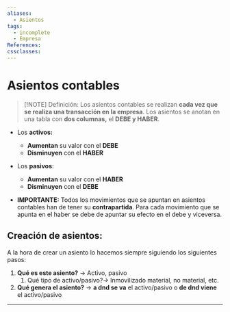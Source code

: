 ```yaml
---
aliases:
  - Asientos
tags:
  - incomplete
  - Empresa
References: 
cssclasses:
---
```

# Asientos contables

> [!NOTE] Definición: 
> Los asientos contables se realizan **cada vez que se realiza una transacción en la empresa**. 
> Los asientos se anotan en una tabla con **dos columnas,** el **DEBE y HABER**.
> 
+ Los **activos:**
	+ **Aumentan** su valor con el **DEBE**
	+ **Disminuyen** con el **HABER**
+ Los **pasivos**:
	+ **Aumentan** su valor con el **HABER**
	+ **Disminuyen** con el **DEBE**

+ **IMPORTANTE:** Todos los movimientos que se apuntan en asientos contables han de tener su **contrapartida**. 
  Para cada movimiento que se apunta en el haber se debe de apuntar su efecto en el debe y viceversa. 
## Creación de asientos:
A la hora de crear un asiento lo hacemos siempre siguiendo los siguientes pasos:
1. **Qué es este asiento?** → Activo, pasivo
	1. Qué tipo de activo/pasivo?→ Inmovilizado material, no material, etc.
2. **Qué genera el asiento?** → **a dnd se va** el activo/pasivo o **de dnd viene** el activo/pasivo
***